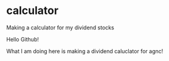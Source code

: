 # calculator
 Making a calculator for my dividend stocks

Hello Github!

What I am doing here is making a dividend caluclator for agnc! 